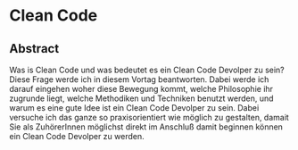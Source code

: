 # Clean Code

## Abstract

Was is  Clean Code und was  bedeutet es ein  Clean Code Devolper zu  sein? Diese
Frage werde  ich in diesem Vortag  beantworten. Dabei werde ich  darauf eingehen
woher  diese  Bewegung kommt,  welche  Philosophie  ihr zugrunde  liegt,  welche
Methodiken und  Techniken benutzt werden,  und warum es  eine gute Idee  ist ein
Clean Code  Devolper zu sein. Dabei  versuche ich das ganze  so praxisorientiert
wie  möglich zu  gestalten,  damait  Sie als  ZuhörerInnen  möglichst direkt  im
Anschluß damit beginnen können ein Clean Code Devolper zu werden.
